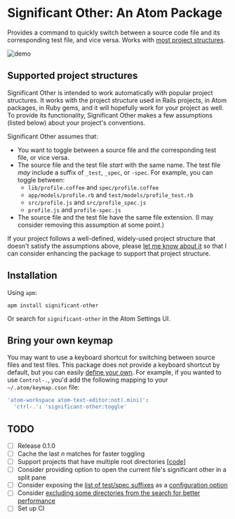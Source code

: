 # Significant Other: An Atom Package

Provides a command to quickly switch between a source code file and its corresponding test file, and vice versa. Works with [most project structures](#supported-project-structures).

![demo](https://cloud.githubusercontent.com/assets/2988/11921768/6825b086-a75c-11e5-87c3-5bbe899dce75.gif)

## Supported project structures

Significant Other is intended to work automatically with popular project structures. It works with the project structure used in Rails projects, in Atom packages, in Ruby gems, and it will hopefully work for your project as well. To provide its functionality, Significant Other makes a few assumptions (listed below) about your project's conventions.

Significant Other assumes that:

- You want to toggle between a source file and *the* corresponding test file, or vice versa.
- The source file and the test file *start* with the same name. The test file *may* include a suffix of `_test`, `_spec`, or `-spec`. For example, you can toggle between:
    - `lib/profile.coffee` and `spec/profile.coffee`
    - `app/models/profile.rb` and `test/models/profile_test.rb`
    - `src/profile.js` and `src/profile_spec.js`
    - `profile.js` and `profile-spec.js`
- The source file and the test file have the same file extension. (I may consider removing this assumption at some point.)

If your project follows a well-defined, widely-used project structure that doesn't satisfy the assumptions above, please [let me know about it][open-an-issue] so that I can consider enhancing the package to support that project structure.

## Installation

Using `apm`:

```
apm install significant-other
```

Or search for `significant-other` in the Atom Settings UI.

## Bring your own keymap

You may want to use a keyboard shortcut for switching between source files and test files. This package does not provide a keyboard shortcut by default, but you can easily [define your own][atom-keymaps]. For example, if you wanted to use `Control-.`, you'd add the following mapping to your `~/.atom/keymap.cson` file:

```cson
'atom-workspace atom-text-editor:not(.mini)':
  'ctrl-.': 'significant-other:toggle'
```

## TODO

- [ ] Release 0.1.0
- [ ] Cache the last _n_ matches for faster toggling
- [ ] Support projects that have multiple root directories [[code]](https://github.com/jasonrudolph/significant-other/blob/73cdeca7ced2f8ae7140fa492a88455dc665c783/lib/matchmaker.coffee#L103)
- [ ] Consider providing option to open the current file's significant other in a split pane
- [ ] Consider exposing the [list of test/spec suffixes](https://github.com/jasonrudolph/significant-other/blob/e6abd32868203726dcc43b3542b73804e1b2515e/lib/matchmaker.coffee#L169) as a [configuration option](https://atom.io/docs/v1.3.2/behind-atom-configuration-api)
- [ ] Consider [excluding some directories from the search for better performance](https://github.com/jasonrudolph/significant-other/blob/9f64d09a0012ff39737251f1e76e34c4ccb26fdb/lib/matchmaker.coffee#L92-L98)
- [ ] Set up CI

[atom-keymaps]: https://atom.io/docs/v1.3.2/using-atom-basic-customization#customizing-key-bindings
[open-an-issue]: https://github.com/jasonrudolph/significant-other/issues/new
